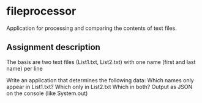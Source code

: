 # fileprocessor
Application for processing and comparing the contents of text files.

## Assignment description
The basis are two text files (List1.txt, List2.txt) with one name (first and last name) per line

Write an application that determines the following data:
Which names only appear in List1.txt?
Which only in List2.txt
Which in both?
Output as JSON on the console (like System.out)